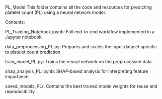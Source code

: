 PL_Model
This folder contains all the code and resources for predicting platelet count (PL) using a neural network model.

Contents:

PL_Training_Notebook.ipynb: Full end-to-end workflow implemented in a Jupyter notebook.

data_preprocessing_PL.py: Prepares and scales the input dataset specific to platelet count prediction.

train_model_PL.py: Trains the neural network on the preprocessed data.

shap_analysis_PL.ipynb: SHAP-based analysis for interpreting feature importance.

saved_models_PL/: Contains the best trained model weights for reuse and reproducibility.
